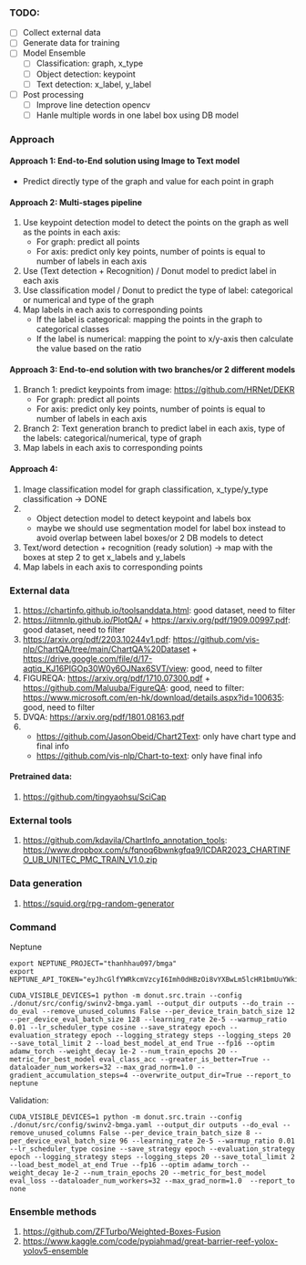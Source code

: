 ### 

### TODO:
- [ ] Collect external data
- [ ] Generate data for training
- [ ] Model Ensemble
    - [ ] Classification: graph, x_type
    - [ ] Object detection: keypoint
    - [ ] Text detection: x_label, y_label
- [ ] Post processing
    - [ ] Improve line detection opencv
    - [ ] Hanle multiple words in one label box using DB model

### Approach

#### Approach 1: End-to-End solution using Image to Text model
- Predict directly type of the graph and value for each point in graph

#### Approach 2: Multi-stages pipeline
1. Use keypoint detection model to detect the points on the graph as well as the points in each axis:
    - For graph: predict all points
    - For axis: predict only key points, number of points is equal to number of labels in each axis
2. Use (Text detection + Recognition) / Donut model to predict label in each axis
3. Use classification model / Donut to predict the type of label: categorical or numerical and type of the graph
4. Map labels in each axis to corresponding points
    - If the label is categorical: mapping the points in the graph to categorical classes
    - If the label is numerical: mapping the point to x/y-axis then calculate the value based on the ratio

#### Approach 3: End-to-end solution with two branches/or 2 different models
1. Branch 1: predict keypoints from image: https://github.com/HRNet/DEKR
    - For graph: predict all points
    - For axis: predict only key points, number of points is equal to number of labels in each axis
2. Branch 2: Text generation branch to predict label in each axis, type of the labels: categorical/numerical, type of graph
3. Map labels in each axis to corresponding points

#### Approach 4:
1. Image classification model for graph classification, x_type/y_type classification -> DONE
2. 
    - Object detection model to detect keypoint and labels box
    - maybe we should use segmentation model for label box instead to avoid overlap between label boxes/or 2 DB models to detect
3. Text/word detection + recognition (ready solution) -> map with the boxes at step 2 to get x_labels and y_labels
4. Map labels in each axis to corresponding points

### External data
1. https://chartinfo.github.io/toolsanddata.html: good dataset, need to filter
2. https://iitmnlp.github.io/PlotQA/ + https://arxiv.org/pdf/1909.00997.pdf: good dataset, need to filter
3. https://arxiv.org/pdf/2203.10244v1.pdf: https://github.com/vis-nlp/ChartQA/tree/main/ChartQA%20Dataset + https://drive.google.com/file/d/17-aqtiq_KJ16PIGOp30W0y6OJNax6SVT/view: good, need to filter
4. FIGUREQA: https://arxiv.org/pdf/1710.07300.pdf + https://github.com/Maluuba/FigureQA: good, need to filter: https://www.microsoft.com/en-hk/download/details.aspx?id=100635: good, need to filter
5. DVQA: https://arxiv.org/pdf/1801.08163.pdf
6. 
    - https://github.com/JasonObeid/Chart2Text: only have chart type and final info
    - https://github.com/vis-nlp/Chart-to-text: only have final info

#### Pretrained data:
1. https://github.com/tingyaohsu/SciCap

### External tools
1. https://github.com/kdavila/ChartInfo_annotation_tools: https://www.dropbox.com/s/fqnoq6bwnkgfqa9/ICDAR2023_CHARTINFO_UB_UNITEC_PMC_TRAIN_V1.0.zip

### Data generation
1. https://squid.org/rpg-random-generator

### Command
Neptune
```
export NEPTUNE_PROJECT="thanhhau097/bmga"
export NEPTUNE_API_TOKEN="eyJhcGlfYWRkcmVzcyI6Imh0dHBzOi8vYXBwLm5lcHR1bmUuYWkiLCJhcGlfdXJsIjoiaHR0cHM6Ly9hcHAubmVwdHVuZS5haSIsImFwaV9rZXkiOiJlMTRjM2ExOC1lYTA5LTQwODctODMxNi1jZjEzMjdlMjkxYTgifQ=="
```


```
CUDA_VISIBLE_DEVICES=1 python -m donut.src.train --config ./donut/src/config/swinv2-bmga.yaml --output_dir outputs --do_train --do_eval --remove_unused_columns False --per_device_train_batch_size 12 --per_device_eval_batch_size 128 --learning_rate 2e-5 --warmup_ratio 0.01 --lr_scheduler_type cosine --save_strategy epoch --evaluation_strategy epoch --logging_strategy steps --logging_steps 20 --save_total_limit 2 --load_best_model_at_end True --fp16 --optim adamw_torch --weight_decay 1e-2 --num_train_epochs 20 --metric_for_best_model eval_class_acc --greater_is_better=True --dataloader_num_workers=32 --max_grad_norm=1.0 --gradient_accumulation_steps=4 --overwrite_output_dir=True --report_to neptune
```

Validation:
```
CUDA_VISIBLE_DEVICES=1 python -m donut.src.train --config ./donut/src/config/swinv2-bmga.yaml --output_dir outputs --do_eval --remove_unused_columns False --per_device_train_batch_size 8 --per_device_eval_batch_size 96 --learning_rate 2e-5 --warmup_ratio 0.01 --lr_scheduler_type cosine --save_strategy epoch --evaluation_strategy epoch --logging_strategy steps --logging_steps 20 --save_total_limit 2 --load_best_model_at_end True --fp16 --optim adamw_torch --weight_decay 1e-2 --num_train_epochs 20 --metric_for_best_model eval_loss --dataloader_num_workers=32 --max_grad_norm=1.0  --report_to none
```

### Ensemble methods
1. https://github.com/ZFTurbo/Weighted-Boxes-Fusion
2. https://www.kaggle.com/code/pypiahmad/great-barrier-reef-yolox-yolov5-ensemble